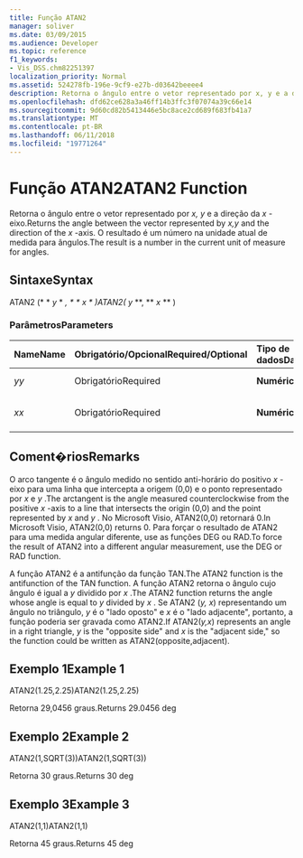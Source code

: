 ```yaml
---
title: Função ATAN2
manager: soliver
ms.date: 03/09/2015
ms.audience: Developer
ms.topic: reference
f1_keywords:
- Vis_DSS.chm82251397
localization_priority: Normal
ms.assetid: 524278fb-196e-9cf9-e27b-d03642beeee4
description: Retorna o ângulo entre o vetor representado por x, y e a direção da x-eixo. O resultado é um número na unidade atual de medida para ângulos.
ms.openlocfilehash: dfd62ce628a3a46ff14b3ffc3f07074a39c66e14
ms.sourcegitcommit: 9d60cd82b5413446e5bc8ace2cd689f683fb41a7
ms.translationtype: MT
ms.contentlocale: pt-BR
ms.lasthandoff: 06/11/2018
ms.locfileid: "19771264"
---
```

# <a name="atan2-function"></a><span data-ttu-id="d3bbd-104">Função ATAN2</span><span class="sxs-lookup"><span data-stu-id="d3bbd-104">ATAN2 Function</span></span>

<span data-ttu-id="d3bbd-105">Retorna o ângulo entre o vetor representado por *x, y* e a direção da *x* -eixo.</span><span class="sxs-lookup"><span data-stu-id="d3bbd-105">Returns the angle between the vector represented by  *x,y*  and the direction of the  *x*  -axis.</span></span> <span data-ttu-id="d3bbd-106">O resultado é um número na unidade atual de medida para ângulos.</span><span class="sxs-lookup"><span data-stu-id="d3bbd-106">The result is a number in the current unit of measure for angles.</span></span> 
  
## <a name="syntax"></a><span data-ttu-id="d3bbd-107">Sintaxe</span><span class="sxs-lookup"><span data-stu-id="d3bbd-107">Syntax</span></span>

<span data-ttu-id="d3bbd-108">ATAN2 (* * *y* * *, * * *x* * *)</span><span class="sxs-lookup"><span data-stu-id="d3bbd-108">ATAN2(** *y* **, ** *x* ** )</span></span> 
  
### <a name="parameters"></a><span data-ttu-id="d3bbd-109">Parâmetros</span><span class="sxs-lookup"><span data-stu-id="d3bbd-109">Parameters</span></span>

|<span data-ttu-id="d3bbd-110">**Name**</span><span class="sxs-lookup"><span data-stu-id="d3bbd-110">**Name**</span></span>|<span data-ttu-id="d3bbd-111">**Obrigatório/Opcional**</span><span class="sxs-lookup"><span data-stu-id="d3bbd-111">**Required/Optional**</span></span>|<span data-ttu-id="d3bbd-112">**Tipo de dados**</span><span class="sxs-lookup"><span data-stu-id="d3bbd-112">**Data Type**</span></span>|<span data-ttu-id="d3bbd-113">**Descrição**</span><span class="sxs-lookup"><span data-stu-id="d3bbd-113">**Description**</span></span>|
|:-----|:-----|:-----|:-----|
| <span data-ttu-id="d3bbd-114">_y_</span><span class="sxs-lookup"><span data-stu-id="d3bbd-114">_y_</span></span> <br/> |<span data-ttu-id="d3bbd-115">Obrigatório</span><span class="sxs-lookup"><span data-stu-id="d3bbd-115">Required</span></span>  <br/> |<span data-ttu-id="d3bbd-116">**Numérico**</span><span class="sxs-lookup"><span data-stu-id="d3bbd-116">**Numeric**</span></span> <br/> |<span data-ttu-id="d3bbd-117">_Y_-valor do ponto.</span><span class="sxs-lookup"><span data-stu-id="d3bbd-117">The  _y_-value of the point.</span></span>  <br/> |
| <span data-ttu-id="d3bbd-118">_x_</span><span class="sxs-lookup"><span data-stu-id="d3bbd-118">_x_</span></span> <br/> |<span data-ttu-id="d3bbd-119">Obrigatório</span><span class="sxs-lookup"><span data-stu-id="d3bbd-119">Required</span></span>  <br/> |<span data-ttu-id="d3bbd-120">**Numérico**</span><span class="sxs-lookup"><span data-stu-id="d3bbd-120">**Numeric**</span></span> <br/> |<span data-ttu-id="d3bbd-121">_X_-o valor do ponto.</span><span class="sxs-lookup"><span data-stu-id="d3bbd-121">The  _x_-value of the point.</span></span>  <br/> |
   
## <a name="remarks"></a><span data-ttu-id="d3bbd-122">Coment�rios</span><span class="sxs-lookup"><span data-stu-id="d3bbd-122">Remarks</span></span>

<span data-ttu-id="d3bbd-123">O arco tangente é o ângulo medido no sentido anti-horário do positivo *x* -eixo para uma linha que intercepta a origem (0,0) e o ponto representado por *x* e *y* .</span><span class="sxs-lookup"><span data-stu-id="d3bbd-123">The arctangent is the angle measured counterclockwise from the positive  *x*  -axis to a line that intersects the origin (0,0) and the point represented by  *x*  and  *y*  .</span></span> <span data-ttu-id="d3bbd-124">No Microsoft Visio, ATAN2(0,0) retornará 0.</span><span class="sxs-lookup"><span data-stu-id="d3bbd-124">In Microsoft Visio, ATAN2(0,0) returns 0.</span></span> <span data-ttu-id="d3bbd-125">Para forçar o resultado de ATAN2 para uma medida angular diferente, use as funções DEG ou RAD.</span><span class="sxs-lookup"><span data-stu-id="d3bbd-125">To force the result of ATAN2 into a different angular measurement, use the DEG or RAD function.</span></span> 
  
<span data-ttu-id="d3bbd-126">A função ATAN2 é a antifunção da função TAN.</span><span class="sxs-lookup"><span data-stu-id="d3bbd-126">The ATAN2 function is the antifunction of the TAN function.</span></span> <span data-ttu-id="d3bbd-127">A função ATAN2 retorna o ângulo cujo ângulo é igual a *y* dividido por *x* .</span><span class="sxs-lookup"><span data-stu-id="d3bbd-127">The ATAN2 function returns the angle whose angle is equal to  *y*  divided by  *x*  .</span></span> <span data-ttu-id="d3bbd-128">Se ATAN2 (*y, x*) representando um ângulo no triângulo, *y* é o "lado oposto" e *x* é o "lado adjacente", portanto, a função poderia ser gravada como ATAN2.</span><span class="sxs-lookup"><span data-stu-id="d3bbd-128">If ATAN2(*y,x*) represents an angle in a right triangle,  *y*  is the "opposite side" and  *x*  is the "adjacent side," so the function could be written as ATAN2(opposite,adjacent).</span></span> 
  
## <a name="example-1"></a><span data-ttu-id="d3bbd-129">Exemplo 1</span><span class="sxs-lookup"><span data-stu-id="d3bbd-129">Example 1</span></span>

<span data-ttu-id="d3bbd-130">ATAN2(1.25,2.25)</span><span class="sxs-lookup"><span data-stu-id="d3bbd-130">ATAN2(1.25,2.25)</span></span>
  
<span data-ttu-id="d3bbd-131">Retorna 29,0456 graus.</span><span class="sxs-lookup"><span data-stu-id="d3bbd-131">Returns 29.0456 deg</span></span>
  
## <a name="example-2"></a><span data-ttu-id="d3bbd-132">Exemplo 2</span><span class="sxs-lookup"><span data-stu-id="d3bbd-132">Example 2</span></span>

<span data-ttu-id="d3bbd-133">ATAN2(1,SQRT(3))</span><span class="sxs-lookup"><span data-stu-id="d3bbd-133">ATAN2(1,SQRT(3))</span></span>
  
<span data-ttu-id="d3bbd-134">Retorna 30 graus.</span><span class="sxs-lookup"><span data-stu-id="d3bbd-134">Returns 30 deg</span></span>
  
## <a name="example-3"></a><span data-ttu-id="d3bbd-135">Exemplo 3</span><span class="sxs-lookup"><span data-stu-id="d3bbd-135">Example 3</span></span>

<span data-ttu-id="d3bbd-136">ATAN2(1,1)</span><span class="sxs-lookup"><span data-stu-id="d3bbd-136">ATAN2(1,1)</span></span>
  
<span data-ttu-id="d3bbd-137">Retorna 45 graus.</span><span class="sxs-lookup"><span data-stu-id="d3bbd-137">Returns 45 deg</span></span>
  

